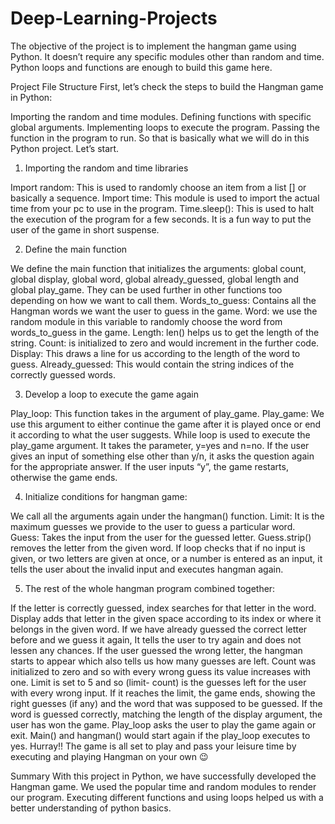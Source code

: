 # Deep-Learning-Projects
The objective of the project is to implement the hangman game using Python. It doesn’t require any specific modules other than random and time. Python loops and functions are enough to build this game here.


Project File Structure
First, let’s check the steps to build the Hangman game in Python:

Importing the random and time modules.
Defining functions with specific global arguments.
Implementing loops to execute the program.
Passing the function in the program to run.
So that is basically what we will do in this Python project. Let’s start.

1. Importing the random and time libraries

Import random: This is used to randomly choose an item from a list [] or basically a sequence.
Import time: This module is used to import the actual time from your pc to use in the program.
Time.sleep(): This is used to halt the execution of the program for a few seconds. It is a fun way to put the user of the game in short suspense.

2. Define the main function

We define the main function that initializes the arguments: global count, global display, global word, global already_guessed, global length and global play_game. 
They can be used further in other functions too depending on how we want to call them.
Words_to_guess: Contains all the Hangman words we want the user to guess in the game.
Word: we use the random module in this variable to randomly choose the word from words_to_guess in the game.
Length: len() helps us to get the length of the string.
Count: is initialized to zero and would increment in the further code.
Display: This draws a line for us according to the length of the word to guess.
Already_guessed: This would contain the string indices of the correctly guessed words.

3. Develop a loop to execute the game again

Play_loop: This function takes in the argument of play_game.
Play_game: We use this argument to either continue the game after it is played once or end it according to what the user suggests.
While loop is used to execute the play_game argument. It takes the parameter, y=yes and n=no. If the user gives an input of something else other than y/n,
it asks the question again for the appropriate answer. If the user inputs “y”, the game restarts, otherwise the game ends.


4. Initialize conditions for hangman game:

We call all the arguments again under the hangman() function.
Limit: It is the maximum guesses we provide to the user to guess a particular word.
Guess: Takes the input from the user for the guessed letter. Guess.strip() removes the letter from the given word.
If loop checks that if no input is given, or two letters are given at once, or a number is entered as an input, it tells the user about the invalid input and 
executes hangman again.

5. The rest of the whole hangman program combined together:

If the letter is correctly guessed, index searches for that letter in the word.
Display adds that letter in the given space according to its index or where it belongs in the given word.
If we have already guessed the correct letter before and we guess it again, It tells the user to try again and does not lessen any chances.
If the user guessed the wrong letter, the hangman starts to appear which also tells us how many guesses are left. Count was initialized to zero and so with every 
wrong guess its value increases with one.
Limit is set to 5 and so (limit- count) is the guesses left for the user with every wrong input. If it reaches the limit, the game ends, showing the right guesses 
(if any) and the word that was supposed to be guessed.
If the word is guessed correctly, matching the length of the display argument, the user has won the game.
Play_loop asks the user to play the game again or exit.
Main() and hangman() would start again if the play_loop executes to yes.
Hurray!! The game is all set to play and pass your leisure time by executing and playing Hangman on your own 😉

Summary
With this project in Python, we have successfully developed the Hangman game. We used the popular time and random modules to render our program. 
Executing different functions and using loops helped us with a better understanding of python basics.
